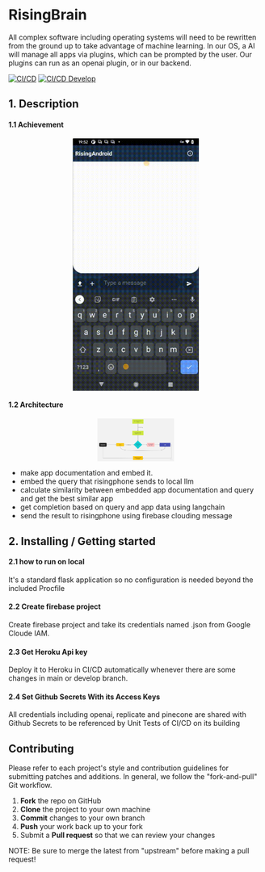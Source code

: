 # RisingBrain

All complex software including operating systems will need to be rewritten from the ground up to take advantage of machine learning. In our OS, a AI will manage all apps via plugins, which can be prompted by the user. Our plugins can run as an openai plugin, or in our backend.

[![CI/CD](https://github.com/ttt246/RisingBrain/actions/workflows/main.yml/badge.svg)](https://github.com/ttt246/RisingBrain/actions/workflows/main.yml)
[![CI/CD Develop](https://github.com/ttt246/RisingBrain/actions/workflows/main.yml/badge.svg?branch=develop)](https://github.com/ttt246/RisingBrain/actions/workflows/main.yml)
## 1. Description

#### 1.1 Achievement
<p align='center'>
  <img align='center' src='assets/img/achievement.gif' width='250px' height='500px'/>
</p>

#### 1.2 Architecture
<p align='center'>
  <img align='center' src='assets/img/langchain_architecture.jpg' width="30%"/>
</p>

- make app documentation and embed it.
- embed the query that risingphone sends to local llm
- calculate similarity between embedded app documentation and query and get the best similar app
- get completion based on query and app data using langchain
- send the result to risingphone using firebase clouding message

## 2. Installing / Getting started
#### 2.1 how to run on local
It's a standard flask application so no configuration is needed beyond the included Procfile
#### 2.2 Create firebase project
Create firebase project and take its credentials named .json from Google Cloude IAM. 
#### 2.3 Get Heroku Api key
Deploy it to Heroku in CI/CD automatically whenever there are some changes in main or develop branch.
#### 2.4 Set Github Secrets With its Access Keys
All credentials including openai, replicate and pinecone are shared with Github Secrets to be referenced by Unit Tests of CI/CD on its building

## Contributing
Please refer to each project's style and contribution guidelines for submitting patches and additions. In general, we follow the "fork-and-pull" Git workflow.

 1. **Fork** the repo on GitHub
 2. **Clone** the project to your own machine
 3. **Commit** changes to your own branch
 4. **Push** your work back up to your fork
 5. Submit a **Pull request** so that we can review your changes

NOTE: Be sure to merge the latest from "upstream" before making a pull request!
